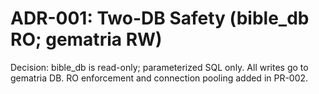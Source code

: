 # ADR-001: Two-DB Safety (bible_db RO; gematria RW)
Decision: bible_db is read-only; parameterized SQL only. All writes go to gematria DB. RO enforcement and connection pooling added in PR-002.
